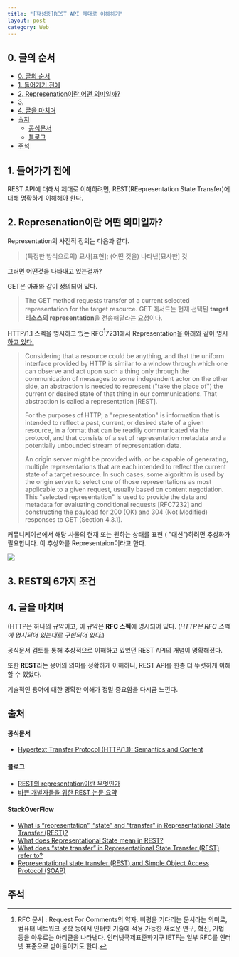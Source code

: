 ```yaml
---
title: "[작성중]REST API 제대로 이해하기"
layout: post
category: Web
---
```




## 0. 글의 순서

- [0. 글의 순서](#0-글의-순서)
- [1. 들어가기 전에](#1-들어가기-전에)
- [2. Represenation이란 어떤 의미일까?](#2-represenation이란-어떤-의미일까)
- [3.](#3)
- [4. 글을 마치며](#4-글을-마치며)
- [출처](#출처)
    - [공식문서](#공식문서)
    - [블로그](#블로그)
- [주석](#주석)


## 1. 들어가기 전에

REST API에 대해서 제대로 이해하려면, REST(REepresentation State Transfer)에 대해 명확하게 이해해야 한다.

## 2. Represenation이란 어떤 의미일까?

Representation의 사전적 정의는 다음과 같다.

> (특정한 방식으로의) 묘사[표현]; (어떤 것을) 나타낸[묘사한] 것

그러면 어떤것을 나타내고 있는걸까?

GET은 아래와 같이 정의되어 있다.

>The GET method requests transfer of a current selected representation
   for the target resource.
> GET 메서드는 현재 선택된 **target 리소스의 representation**을 전송해달라는 요청이다.
  

HTTP/1.1 스펙을 명시하고 있는 RFC[^1]7231에서 [Representation을 아래와 같이 명시하고 있다.](https://datatracker.ietf.org/doc/html/rfc7231#section-3)

> Considering that a resource could be anything, and that the uniform
>    interface provided by HTTP is similar to a window through which one
>    can observe and act upon such a thing only through the communication
>    of messages to some independent actor on the other side, an
>    abstraction is needed to represent ("take the place of") the current
>    or desired state of that thing in our communications.  That
>    abstraction is called a representation [REST].
> 
>    For the purposes of HTTP, a "representation" is information that is
>    intended to reflect a past, current, or desired state of a given
>    resource, in a format that can be readily communicated via the
>    protocol, and that consists of a set of representation metadata and a
>    potentially unbounded stream of representation data.
> 
>    An origin server might be provided with, or be capable of generating,
>    multiple representations that are each intended to reflect the
>    current state of a target resource.  In such cases, some algorithm is
>    used by the origin server to select one of those representations as
>    most applicable to a given request, usually based on content
>    negotiation.  This "selected representation" is used to provide the
>    data and metadata for evaluating conditional requests [RFC7232] and
>    constructing the payload for 200 (OK) and 304 (Not Modified)
>    responses to GET (Section 4.3.1).


커뮤니케이션에서 해당 사물의 현재 또는 원하는 상태를 표현 ( "대신")하려면 추상화가 필요합니다.
이 추상화를 Representaion이라고 한다.

![](https://lostechies.com/content/jimmybogard/uploads/2016/05/image_thumb.png)

## 3. REST의 6가지 조건


## 4. 글을 마치며

(HTTP은 하나의 규약이고, 이 규약은 **RFC 스펙**에 명시되어 있다.
(*_HTTP은  RFC 스펙에 명시되어 있는대로 구현되어 있다._*)

공식문서 검토를 통해 추상적으로 이해하고 있었던 REST API의 개념이 명확해졌다.

또한 **REST**라는 용어의 의미를 정확하게 이해하니, REST API를 한층 더 뚜렷하게 이해할 수 있었다.

기술적인 용어에 대한 명확한 이해가 정말 중요함을 다시금 느낀다.

## 출처

#### 공식문서

- [Hypertext Transfer Protocol (HTTP/1.1): Semantics and Content](https://datatracker.ietf.org/doc/html/rfc7231#section-3)

#### 블로그
- [REST의 representation이란 무엇인가](https://blog.npcode.com/2017/04/03/rest%ec%9d%98-representation%ec%9d%b4%eb%9e%80-%eb%ac%b4%ec%97%87%ec%9d%b8%ea%b0%80/)
- [바쁜 개발자들을 위한 REST 논문 요약
](https://blog.npcode.com/2017/03/02/%eb%b0%94%ec%81%9c-%ea%b0%9c%eb%b0%9c%ec%9e%90%eb%93%a4%ec%9d%84-%ec%9c%84%ed%95%9c-rest-%eb%85%bc%eb%ac%b8-%ec%9a%94%ec%95%bd/)

#### StackOverFlow

- [What is “representation”, “state” and “transfer” in Representational State Transfer (REST)?](https://stackoverflow.com/questions/48116321/what-is-representation-state-and-transfer-in-representational-state-trans)
- [What does Representational State mean in REST?](https://stackoverflow.com/questions/10418105/what-does-representational-state-mean-in-rest)
- [What does “state transfer” in Representational State Transfer (REST) refer to?](https://stackoverflow.com/questions/4603653/what-does-state-transfer-in-representational-state-transfer-rest-refer-to)
- [Representational state transfer (REST) and Simple Object Access Protocol (SOAP)](https://stackoverflow.com/questions/209905/representational-state-transfer-rest-and-simple-object-access-protocol-soap)


## 주석

[^1]: RFC 문서 : Request For Comments의 약자.  비평을 기다리는 문서라는 의미로, 컴퓨터 네트워크 공학 등에서 인터넷 기술에 적용 가능한 새로운 연구, 혁신, 기법 등을 아우르는 아티클을 나타낸다. 인터넷국제표준화기구 IETF는 일부 RFC를 인터넷 표준으로 받아들이기도 한다.